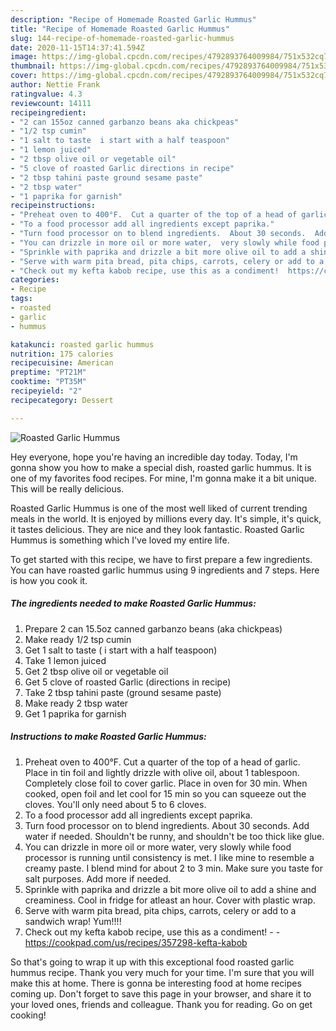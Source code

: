 ```yaml
---
description: "Recipe of Homemade Roasted Garlic Hummus"
title: "Recipe of Homemade Roasted Garlic Hummus"
slug: 144-recipe-of-homemade-roasted-garlic-hummus
date: 2020-11-15T14:37:41.594Z
image: https://img-global.cpcdn.com/recipes/4792893764009984/751x532cq70/roasted-garlic-hummus-recipe-main-photo.jpg
thumbnail: https://img-global.cpcdn.com/recipes/4792893764009984/751x532cq70/roasted-garlic-hummus-recipe-main-photo.jpg
cover: https://img-global.cpcdn.com/recipes/4792893764009984/751x532cq70/roasted-garlic-hummus-recipe-main-photo.jpg
author: Nettie Frank
ratingvalue: 4.3
reviewcount: 14111
recipeingredient:
- "2 can 155oz canned garbanzo beans aka chickpeas"
- "1/2 tsp cumin"
- "1 salt to taste  i start with a half teaspoon"
- "1 lemon juiced"
- "2 tbsp olive oil or vegetable oil"
- "5 clove of roasted Garlic directions in recipe"
- "2 tbsp tahini paste ground sesame paste"
- "2 tbsp water"
- "1 paprika for garnish"
recipeinstructions:
- "Preheat oven to 400°F.  Cut a quarter of the top of a head of garlic.  Place in tin foil and lightly drizzle with olive oil, about 1 tablespoon.  Completely close foil to cover garlic. Place in oven for 30 min.  When cooked, open foil and let cool for 15 min so you can squeeze out the cloves. You&#39;ll only need about 5 to 6 cloves."
- "To a food processor add all ingredients except paprika."
- "Turn food processor on to blend ingredients.  About 30 seconds.  Add water if needed.  Shouldn&#39;t be runny, and shouldn&#39;t be too thick like glue."
- "You can drizzle in more oil or more water,  very slowly while food processor is running until consistency is met.  I like mine to resemble a creamy paste. I blend mind for about 2 to 3 min. Make sure you taste for salt purposes.  Add more if needed."
- "Sprinkle with paprika and drizzle a bit more olive oil to add a shine and creaminess.  Cool in fridge for atleast an hour.  Cover with plastic wrap."
- "Serve with warm pita bread, pita chips, carrots, celery or add to a sandwich wrap!  Yum!!!!"
- "Check out my kefta kabob recipe, use this as a condiment!  https://cookpad.com/us/recipes/357298-kefta-kabob"
categories:
- Recipe
tags:
- roasted
- garlic
- hummus

katakunci: roasted garlic hummus 
nutrition: 175 calories
recipecuisine: American
preptime: "PT21M"
cooktime: "PT35M"
recipeyield: "2"
recipecategory: Dessert

---
```



![Roasted Garlic Hummus](https://img-global.cpcdn.com/recipes/4792893764009984/751x532cq70/roasted-garlic-hummus-recipe-main-photo.jpg)

Hey everyone, hope you're having an incredible day today. Today, I'm gonna show you how to make a special dish, roasted garlic hummus. It is one of my favorites food recipes. For mine, I'm gonna make it a bit unique. This will be really delicious.

Roasted Garlic Hummus is one of the most well liked of current trending meals in the world. It is enjoyed by millions every day. It's simple, it's quick, it tastes delicious. They are nice and they look fantastic. Roasted Garlic Hummus is something which I've loved my entire life.




To get started with this recipe, we have to first prepare a few ingredients. You can have roasted garlic hummus using 9 ingredients and 7 steps. Here is how you cook it.

<!--inarticleads1-->

##### The ingredients needed to make Roasted Garlic Hummus:

1. Prepare 2 can 15.5oz canned garbanzo beans (aka chickpeas)
1. Make ready 1/2 tsp cumin
1. Get 1 salt to taste ( i start with a half teaspoon)
1. Take 1 lemon juiced
1. Get 2 tbsp olive oil or vegetable oil
1. Get 5 clove of roasted Garlic (directions in recipe)
1. Take 2 tbsp tahini paste (ground sesame paste)
1. Make ready 2 tbsp water
1. Get 1 paprika for garnish




<!--inarticleads2-->

##### Instructions to make Roasted Garlic Hummus:

1. Preheat oven to 400°F.  Cut a quarter of the top of a head of garlic.  Place in tin foil and lightly drizzle with olive oil, about 1 tablespoon.  Completely close foil to cover garlic. Place in oven for 30 min.  When cooked, open foil and let cool for 15 min so you can squeeze out the cloves. You&#39;ll only need about 5 to 6 cloves.
1. To a food processor add all ingredients except paprika.
1. Turn food processor on to blend ingredients.  About 30 seconds.  Add water if needed.  Shouldn&#39;t be runny, and shouldn&#39;t be too thick like glue.
1. You can drizzle in more oil or more water,  very slowly while food processor is running until consistency is met.  I like mine to resemble a creamy paste. I blend mind for about 2 to 3 min. Make sure you taste for salt purposes.  Add more if needed.
1. Sprinkle with paprika and drizzle a bit more olive oil to add a shine and creaminess.  Cool in fridge for atleast an hour.  Cover with plastic wrap.
1. Serve with warm pita bread, pita chips, carrots, celery or add to a sandwich wrap!  Yum!!!!
1. Check out my kefta kabob recipe, use this as a condiment! -  - https://cookpad.com/us/recipes/357298-kefta-kabob




So that's going to wrap it up with this exceptional food roasted garlic hummus recipe. Thank you very much for your time. I'm sure that you will make this at home. There is gonna be interesting food at home recipes coming up. Don't forget to save this page in your browser, and share it to your loved ones, friends and colleague. Thank you for reading. Go on get cooking!
